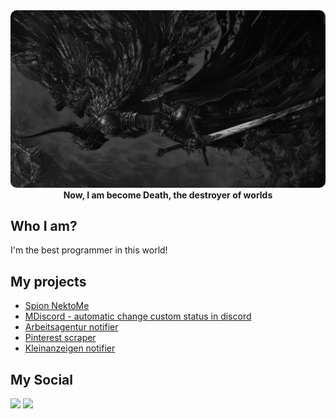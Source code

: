 
<div align="center">
  <img src="assets/logo.png" style="border-radius: 10px;"/></br>
  <b>Now, I am become Death, the destroyer of worlds</b>
</div>

## Who I am?
I'm the best programmer in this world!

## My projects
- <a href="https://github.com/pashtetx/nekto.me-spion">Spion NektoMe</a>
- <a href="https://github.com/pashtetx/mdiscord">MDiscord - automatic change custom status in discord</a>
- <a href="https://github.com/pashtetx/arbeitsagentur-notifier">Arbeitsagentur notifier</a>
- <a href="https://github.com/pashtetx/pin-downloader">Pinterest scraper</a>
- <a href="https://github.com/pashtetx/async-kleinanzeigen-parser">Kleinanzeigen notifier</a>

## My Social
<a href="https://t.me/migainis"><img src="https://img.shields.io/badge/Telegram-blue?style=for-the-badge&logo=telegram&logoColor=white"></a>
<a href="https://t.me/progerfromselo"><img src="https://img.shields.io/badge/TG Channel-blue?style=for-the-badge&logo=telegram&logoColor=white"></a>




